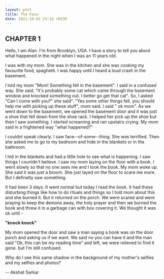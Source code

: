 ```yaml
---
layout: post
title: The Face
date: 2021-10-02 23:16 +0530
---
```


## CHAPTER 1

Hello, I am Alan. I'm from Brooklyn, USA. I have a story to tell you about what happened in the night when I was an 11 years old.  

I was with my mom. She was in the kitchen and she was cooking my favourite food, spaghetti. I was happy until I heard a loud crash in the basement.  

I told my mom "Mom! Something fell in the basement". I said in a confused way. She said, "It's probably some cat which came through the basement window and knocked something out. I better go get that cat". So, I asked "Can I come with you?" she said". "Yes some other things fell, you should help me with picking up these stuff", mom said.
I said " ok mom". As we went down to the basement, we opened the basement door and it was just a shoe that fell down from the shoe rack. I helped her pick up the shoe but then I saw something. I started screaming and ran upstairs crying. My mom said in a frightened way "what happened?"

I couldnt speak clearly. I saw face--of-some--thing. She was terrified. Then she asked me to go to my bedroom and hide in the blankets or in the bathroom.

I hid in the blankets and had a little hole to see what is happening. I saw things I counldn't believe. I saw my mom laying on the floor with a book. I went slowly so that no one sees me and I took the book. My mom woke up. She said it was just a broom. She just layed on the floor to scare me more. But I definetly saw something. 

It had been 3 days. It went normal but today I read the book. It had these disturbing things like how to do rituals and things so I told mom about this and she burned it. But it returned on the porch. We were scared and were praying to keep the demons away, the holy prayer and then we burned the book and threw it in a garbage can with box covering it. We thought it was ok until -  

__"knock knock"__

My mom opened the door and saw a man saying a book was on the door porch and asking us if we want.
We said no you can have it and the man said "Ok, this can be my reading time" and left, we were relieved to find it gone. but I'm still confused.

Why do I see this same shadow in the background of my mother's selfies and my selfies and photos?

-- Akshat Sarkar
